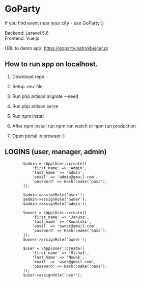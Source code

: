 # GoParty

If you find event near your city - use GoParty :)

Backend: Laravel 5.6 <br/>
Frontend: Vue.js

URL to demo app: 
https://goparty.patrykbejcer.pl

## How to run app on localhost.

1. Download repo

2. Setup .env file

3. Run php artisan:migrate --seed

4. Run php artisan serve

5. Run npm install

6. After npm install run npm run watch or npm run production

7. Open portal in browser :)

## LOGINS (user, manager, admin)
```
        $admin = \App\User::create([
	        'first_name' => 'Admin',
	        'last_name' => 'admin',
	        'email' => 'admin@gmail.com',
	        'password' => Hash::make('pass'),
        ]);

	    $admin->assignRole('user');
	    $admin->assignRole('owner');
	    $admin->assignRole('admin');

	    $owner = \App\User::create([
		    'first_name' => 'Janusz',
		    'last_name' => 'Kowalski',
		    'email' => 'owner@gmail.com',
		    'password' => Hash::make('pass'),
	    ]);
	    $owner->assignRole('owner');

	    $user = \App\User::create([
		    'first_name' => 'Michał',
		    'last_name' => 'Nowak',
		    'email' => 'user@gmail.com',
		    'password' => Hash::make('pass'),
	    ]);
	    $user->assignRole('user');
```

